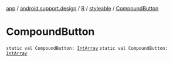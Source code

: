 [app](../../../index.md) / [android.support.design](../../index.md) / [R](../index.md) / [styleable](index.md) / [CompoundButton](./-compound-button.md)

# CompoundButton

`static val CompoundButton: `[`IntArray`](https://kotlinlang.org/api/latest/jvm/stdlib/kotlin/-int-array/index.html)
`static val CompoundButton: `[`IntArray`](https://kotlinlang.org/api/latest/jvm/stdlib/kotlin/-int-array/index.html)